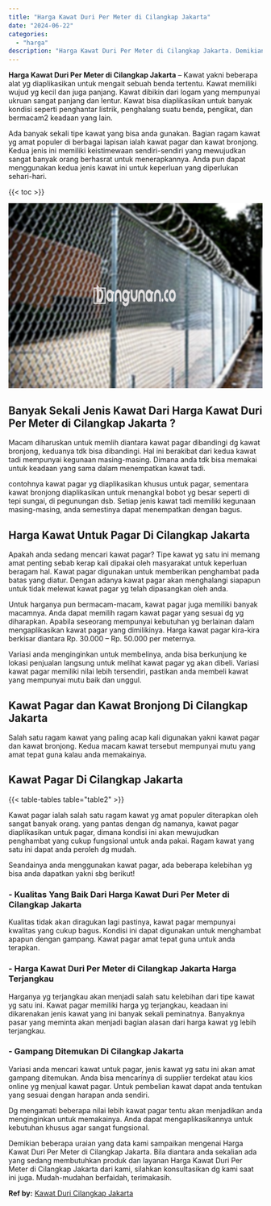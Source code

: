 ```yaml
---
title: "Harga Kawat Duri Per Meter di Cilangkap Jakarta"
date: "2024-06-22"
categories: 
  - "harga"
description: "Harga Kawat Duri Per Meter di Cilangkap Jakarta. Demikian beberapa uraian yang data kami sampaikan mengenai Harga Kawat Duri Per Meter di Cilangkap Jakarta...."
---
```


**Harga Kawat Duri Per Meter di Cilangkap Jakarta** – Kawat yakni beberapa alat yg diaplikasikan untuk mengait sebuah benda tertentu. Kawat memiliki wujud yg kecil dan juga panjang. Kawat dibikin dari logam yang mempunyai ukruan sangat panjang dan lentur. Kawat bisa diaplikasikan untuk banyak kondisi seperti penghantar listrik, penghalang suatu benda, pengikat, dan bermacam2 keadaan yang lain.

Ada banyak sekali tipe kawat yang bisa anda gunakan. Bagian ragam kawat yg amat populer di berbagai lapisan ialah kawat pagar dan kawat bronjong. Kedua jenis ini memiliki keistimewaan sendiri-sendiri yang mewujudkan sangat banyak orang berhasrat untuk menerapkannya. Anda pun dapat menggunakan kedua jenis kawat ini untuk keperluan yang diperlukan sehari-hari.

{{< toc >}}

![Harga Kawat Duri Per Meter di Cilangkap Jakarta](/images/jual-kawat-murah03.png)

## Banyak Sekali Jenis Kawat Dari Harga Kawat Duri Per Meter di Cilangkap Jakarta ?

Macam diharuskan untuk memlih diantara kawat pagar dibandingi dg kawat bronjong, keduanya tdk bisa dibandingi. Hal ini berakibat dari kedua kawat tadi mempunyai kegunaan masing-masing. Dimana anda tdk bisa memakai untuk keadaan yang sama dalam menempatkan kawat tadi.

contohnya kawat pagar yg diaplikasikan khusus untuk pagar, sementara kawat bronjong diaplikasikan untuk menangkal bobot yg besar seperti di tepi sungai, di pegunungan dsb. Setiap jenis kawat tadi memiliki kegunaan masing-masing, anda semestinya dapat menempatkan dengan bagus.

## Harga Kawat Untuk Pagar Di Cilangkap Jakarta

Apakah anda sedang mencari kawat pagar? Tipe kawat yg satu ini memang amat penting sebab kerap kali dipakai oleh masyarakat untuk keperluan beragam hal. Kawat pagar digunakan untuk memberikan penghambat pada batas yang diatur. Dengan adanya kawat pagar akan menghalangi siapapun untuk tidak melewat kawat pagar yg telah dipasangkan oleh anda.

Untuk harganya pun bermacam-macam, kawat pagar juga memiliki banyak macamnya. Anda dapat memilih ragam kawat pagar yang sesuai dg yg diharapkan. Apabila seseorang mempunyai kebutuhan yg berlainan dalam mengaplikasikan kawat pagar yang dimilikinya. Harga kawat pagar kira-kira berkisar diantara Rp. 30.000 – Rp. 50.000 per meternya.

Variasi anda menginginkan untuk membelinya, anda bisa berkunjung ke lokasi penjualan langsung untuk melihat kawat pagar yg akan dibeli. Variasi kawat pagar memiliki nilai lebih tersendiri, pastikan anda membeli kawat yang mempunyai mutu baik dan unggul.

## Kawat Pagar dan Kawat Bronjong Di Cilangkap Jakarta

Salah satu ragam kawat yang paling acap kali digunakan yakni kawat pagar dan kawat bronjong. Kedua macam kawat tersebut mempunyai mutu yang amat tepat guna kalau anda memakainya.

## Kawat Pagar Di Cilangkap Jakarta

{{< table-tables table="table2" >}}

Kawat pagar ialah salah satu ragam kawat yg amat populer diterapkan oleh sangat banyak orang. yang pantas dengan dg namanya, kawat pagar diaplikasikan untuk pagar, dimana kondisi ini akan mewujudkan penghambat yang cukup fungsional untuk anda pakai. Ragam kawat yang satu ini dapat anda peroleh dg mudah.

Seandainya anda menggunakan kawat pagar, ada beberapa kelebihan yg bisa anda dapatkan yakni sbg berikut!

### \- Kualitas Yang Baik Dari Harga Kawat Duri Per Meter di Cilangkap Jakarta

Kualitas tidak akan diragukan lagi pastinya, kawat pagar mempunyai kwalitas yang cukup bagus. Kondisi ini dapat digunakan untuk menghambat apapun dengan gampang. Kawat pagar amat tepat guna untuk anda terapkan.

### \- Harga Kawat Duri Per Meter di Cilangkap Jakarta Harga Terjangkau

Harganya yg terjangkau akan menjadi salah satu kelebihan dari tipe kawat yg satu ini. Kawat pagar memiliki harga yg terjangkau, keadaan ini dikarenakan jenis kawat yang ini banyak sekali peminatnya. Banyaknya pasar yang meminta akan menjadi bagian alasan dari harga kawat yg lebih terjangkau.

### \- Gampang Ditemukan Di Cilangkap Jakarta

Variasi anda mencari kawat untuk pagar, jenis kawat yg satu ini akan amat gampang ditemukan. Anda bisa mencarinya di supplier terdekat atau kios online yg menjual kawat pagar. Untuk pembelian kawat dapat anda tentukan yang sesuai dengan harapan anda sendiri.

Dg mengamati beberapa nilai lebih kawat pagar tentu akan menjadikan anda menginginkan untuk memakainya. Anda dapat mengaplikasikannya untuk kebutuhan khusus agar sangat fungsional.

Demikian beberapa uraian yang data kami sampaikan mengenai Harga Kawat Duri Per Meter di Cilangkap Jakarta. Bila diantara anda sekalian ada yang sedang membutuhkan produk dan layanan Harga Kawat Duri Per Meter di Cilangkap Jakarta dari kami, silahkan konsultasikan dg kami saat ini juga. Mudah-mudahan berfaidah, terimakasih.

**Ref by:** [Kawat Duri Cilangkap Jakarta](https://id.wikipedia.org/wiki/Kawat)
